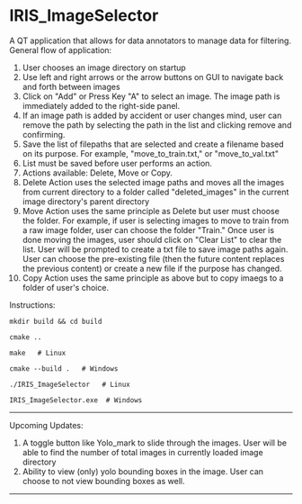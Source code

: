 # IRIS_ImageSelector
A QT application that allows for data annotators to manage data for filtering.
General flow of application:
1. User chooses an image directory on startup
2. Use left and right arrows or the arrow buttons on GUI to navigate back and forth between images
3. Click on "Add" or Press Key "A" to select an image. The image path is immediately added to the right-side panel.
4. If an image path is added by accident or user changes mind, user can remove the path by selecting the path in the list and clicking remove and confirming.
5. Save the list of filepaths that are selected and create a filename based on its purpose. For example, "move_to_train.txt," or "move_to_val.txt"
6. List must be saved before user performs an action.
7. Actions available: Delete, Move or Copy.
8. Delete Action uses the selected image paths and moves all the images from current directory to a folder called "deleted_images" in the current image directory's parent directory
9. Move Action uses the same principle as Delete but user must choose the folder. For example, if user is selecting images to move to train from a raw image folder, user can choose the folder "Train." Once user is done moving the images, user should click on "Clear List" to clear the list. User will be prompted to create a txt file to save image paths again. User can choose the pre-existing file (then the future content replaces the previous content) or create a new file if the purpose has changed.
10. Copy Action uses the same principle as above but to copy imaegs to a folder of user's choice.

Instructions:
```
mkdir build && cd build

cmake ..

make   # Linux

cmake --build .   # Windows

./IRIS_ImageSelector   # Linux

IRIS_ImageSelector.exe  # Windows
```
------------------------------------------------------------------------------------------------------------------------------------------------------
Upcoming Updates:
1. A toggle button like Yolo_mark to slide through the images. User will be able to find the number of total images in currently loaded image directory
2. Ability to view (only) yolo bounding boxes in the image. User can choose to not view bounding boxes as well.
------------------------------------------------------------------------------------------------------------------------------------------------------

